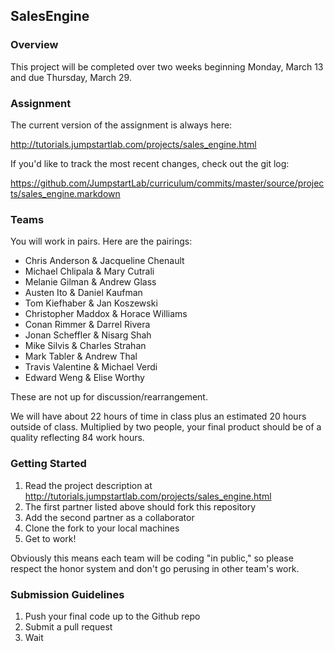 ## SalesEngine

### Overview

This project will be completed over two weeks beginning Monday, March 13 and due Thursday, March 29.

### Assignment

The current version of the assignment is always here:

http://tutorials.jumpstartlab.com/projects/sales_engine.html

If you'd like to track the most recent changes, check out the git log:

https://github.com/JumpstartLab/curriculum/commits/master/source/projects/sales_engine.markdown

### Teams

You will work in pairs. Here are the pairings:

* Chris Anderson & Jacqueline Chenault
* Michael Chlipala & Mary Cutrali
* Melanie Gilman & Andrew Glass
* Austen Ito & Daniel Kaufman
* Tom Kiefhaber & Jan Koszewski
* Christopher Maddox & Horace Williams
* Conan Rimmer & Darrel Rivera
* Jonan Scheffler & Nisarg Shah
* Mike Silvis & Charles Strahan
* Mark Tabler & Andrew Thal
* Travis Valentine & Michael Verdi
* Edward Weng & Elise Worthy

These are not up for discussion/rearrangement.

We will have about 22 hours of time in class plus an estimated 20 hours outside of class. Multiplied by two people, your final product should be of a quality reflecting 84 work hours.

### Getting Started

1. Read the project description at http://tutorials.jumpstartlab.com/projects/sales_engine.html
2. The first partner listed above should fork this repository
3. Add the second partner as a collaborator
4. Clone the fork to your local machines
5. Get to work!

Obviously this means each team will be coding "in public," so please respect the honor system and don't go perusing in other team's work.

### Submission Guidelines

1. Push your final code up to the Github repo
2. Submit a pull request
3. Wait